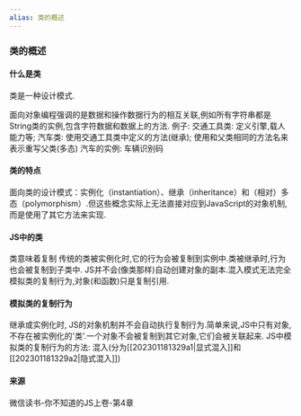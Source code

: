 ```yaml
---
alias: 类的概述
---
```


### 类的概述

#### 什么是类
类是一种设计模式.

面向对象编程强调的是数据和操作数据行为的相互关联,例如所有字符串都是String类的实例,包含字符数据和数据上的方法.
例子:
交通工具类: 定义引擎,载人能力等;
汽车类: 使用交通工具类中定义的方法(继承); 使用和父类相同的方法名来表示重写父类(多态)
汽车的实例: 车辆识别码




#### 类的特点
面向类的设计模式：实例化（instantiation）、继承（inheritance）和（相对）多态（polymorphism）.但这些概念实际上无法直接对应到JavaScript的对象机制,而是使用了其它方法来实现.


#### JS中的类
类意味着复制
传统的类被实例化时,它的行为会被复制到实例中.类被继承时,行为也会被复制到子类中.
JS并不会(像类那样)自动创建对象的副本.混入模式无法完全模拟类的复制行为,对象(和函数)只是复制引用.


#### 模拟类的复制行为
继承或实例化时, JS的对象机制并不会自动执行复制行为.简单来说,JS中只有对象,不存在被实例化的'类'.一个对象不会被复制到其它对象,它们会被关联起来.
JS中模拟类的复制行为的方法: 混入(分为[[202301181329a1|显式混入]]和 [[202301181329a2|隐式混入]])









#### 来源

微信读书-你不知道的JS上卷-第4章


